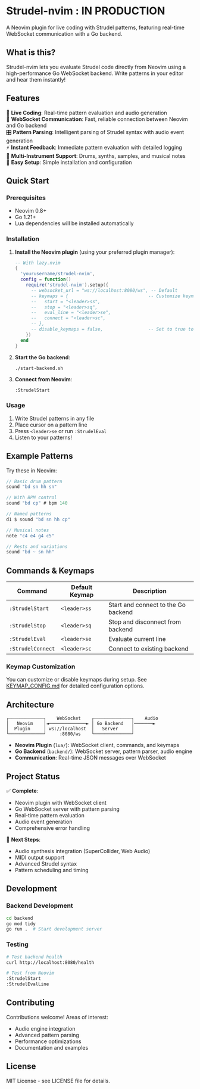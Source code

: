 # Strudel-nvim : IN PRODUCTION

A Neovim plugin for live coding with Strudel patterns, featuring real-time WebSocket communication with a Go backend.

## What is this?

Strudel-nvim lets you evaluate Strudel code directly from Neovim using a high-performance Go WebSocket backend. Write patterns in your editor and hear them instantly!

## Features

🎵 **Live Coding**: Real-time pattern evaluation and audio generation  
🔌 **WebSocket Communication**: Fast, reliable connection between Neovim and Go backend  
🎛️ **Pattern Parsing**: Intelligent parsing of Strudel syntax with audio event generation  
⚡ **Instant Feedback**: Immediate pattern evaluation with detailed logging  
🎹 **Multi-Instrument Support**: Drums, synths, samples, and musical notes  
🎯 **Easy Setup**: Simple installation and configuration  

## Quick Start

### Prerequisites

- Neovim 0.8+
- Go 1.21+
- Lua dependencies will be installed automatically

### Installation

1. **Install the Neovim plugin** (using your preferred plugin manager):

   ```lua
   -- With lazy.nvim
   {
     'yourusername/strudel-nvim',
     config = function()
       require('strudel-nvim').setup({
         -- websocket_url = "ws://localhost:8080/ws", -- Default
         -- keymaps = {                              -- Customize keymaps
         --   start = "<leader>ss",
         --   stop = "<leader>sq", 
         --   eval_line = "<leader>se",
         --   connect = "<leader>sc",
         -- },
         -- disable_keymaps = false,                 -- Set to true to disable all keymaps
       })
     end
   }
   ```

2. **Start the Go backend**:
   ```bash
   ./start-backend.sh
   ```

3. **Connect from Neovim**:
   ```vim
   :StrudelStart
   ```

### Usage

1. Write Strudel patterns in any file
2. Place cursor on a pattern line  
3. Press `<leader>se` or run `:StrudelEval`
4. Listen to your patterns!

## Example Patterns

Try these in Neovim:

```javascript
// Basic drum pattern
sound "bd sn hh sn"

// With BPM control
sound "bd cp" # bpm 140

// Named patterns
d1 $ sound "bd sn hh cp"

// Musical notes
note "c4 e4 g4 c5"

// Rests and variations
sound "bd ~ sn hh"
```

## Commands & Keymaps

| Command | Default Keymap | Description |
|---------|----------------|-------------|
| `:StrudelStart` | `<leader>ss` | Start and connect to the Go backend |
| `:StrudelStop` | `<leader>sq` | Stop and disconnect from backend |
| `:StrudelEval` | `<leader>se` | Evaluate current line |
| `:StrudelConnect` | `<leader>sc` | Connect to existing backend |

### Keymap Customization

You can customize or disable keymaps during setup. See [KEYMAP_CONFIG.md](KEYMAP_CONFIG.md) for detailed configuration options.

## Architecture

```
┌─────────────┐    WebSocket    ┌──────────────┐    Audio
│   Neovim    │◄──────────────► │ Go Backend   │───────►
│  Plugin     │ ws://localhost  │   Server     │
└─────────────┘     :8080/ws    └──────────────┘
```

- **Neovim Plugin** (`lua/`): WebSocket client, commands, and keymaps
- **Go Backend** (`backend/`): WebSocket server, pattern parser, audio engine
- **Communication**: Real-time JSON messages over WebSocket

## Project Status

✅ **Complete**:
- Neovim plugin with WebSocket client
- Go WebSocket server with pattern parsing
- Real-time pattern evaluation
- Audio event generation
- Comprehensive error handling

🚧 **Next Steps**:
- Audio synthesis integration (SuperCollider, Web Audio)
- MIDI output support
- Advanced Strudel syntax
- Pattern scheduling and timing

## Development

### Backend Development

```bash
cd backend
go mod tidy
go run .  # Start development server
```

### Testing

```bash
# Test backend health
curl http://localhost:8080/health

# Test from Neovim
:StrudelStart
:StrudelEvalLine
```

## Contributing

Contributions welcome! Areas of interest:
- Audio engine integration
- Advanced pattern parsing
- Performance optimizations
- Documentation and examples

## License

MIT License - see LICENSE file for details.
